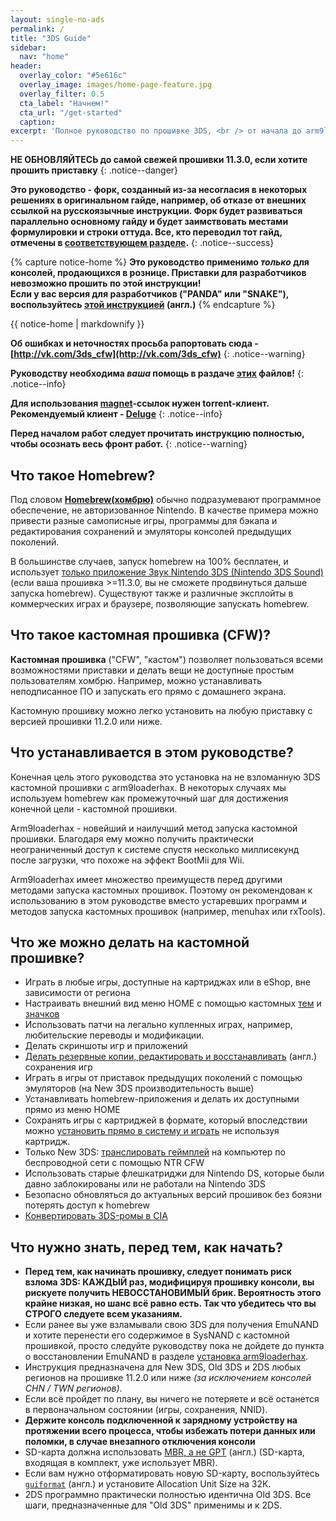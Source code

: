 ```yaml
---
layout: single-no-ads
permalink: /
title: "3DS Guide"
sidebar:
  nav: "home"
header:
  overlay_color: "#5e616c"
  overlay_image: images/home-page-feature.jpg
  overlay_filter: 0.5
  cta_label: "Начнем!"
  cta_url: "/get-started"
  caption:
excerpt: 'Полное руководство по прошивке 3DS, <br /> от начала до arm9loaderhax.<br /><br />**Последнее изменение: <br />18.03.2017<br /><br />**'
---
```


<a name="start" />

**НЕ ОБНОВЛЯЙТЕСЬ до самой свежей прошивки 11.3.0, если хотите прошить приставку**
{: .notice--danger}

**Это руководство - форк, созданный из-за несогласия в некоторых решениях в оригинальном гайде, например, об отказе от внешних ссылкой на русскоязычные инструкции. Форк будет развиваться параллельно основному гайду и будет заимствовать местами формулировки и строки оттуда. Все, кто переводил тот гайд, отмечены в [соответствующем разделе](credits).**
{: .notice--success}

{% capture notice-home %}
**Это руководство применимо _только_ для консолей, продающихся в рознице. Приставки для разработчиков невозможно прошить по этой инструкции!    
Если у вас версия для разработчиков ("PANDA" или "SNAKE"), воспользуйтесь [этой инструкцией](https://dev.3ds.guide) (англ.)**
{% endcapture %}

<div class="notice--danger">{{ notice-home | markdownify }}</div>

**Об ошибках и неточностях просьба рапортовать сюда - [http://vk.com/3ds_cfw](http://vk.com/3ds_cfw)**
{: .notice--warning}

**Руководству необходима *ваша* помощь в раздаче [этих](https://3ds.guide/rss.xml) файлов!**
{: .notice--info}

**Для использования [magnet](https://ru.wikipedia.org/wiki/Magnet-%D1%81%D1%81%D1%8B%D0%BB%D0%BA%D0%B0)-ссылок нужен torrent-клиент. Рекомендуемый клиент - [Deluge](http://dev.deluge-torrent.org/wiki/Download)**
{: .notice--info}

**Перед началом работ следует прочитать инструкцию полностью, чтобы осознать весь фронт работ.**
{: .notice--warning}

## <a name="what_hombrw" />Что такое Homebrew? 

Под словом [**Homebrew(хомбрю)**](https://ru.wikipedia.org/wiki/Homebrew_(%D0%BA%D0%BE%D0%BC%D0%BF%D1%8C%D1%8E%D1%82%D0%B5%D1%80%D0%BD%D1%8B%D0%B5_%D0%B8%D0%B3%D1%80%D1%8B)) обычно подразумевают программное обеспечение, не авторизованное Nintendo. В качестве примера можно привести разные самописные игры, программы для бэкапа и редактирования сохранений и эмуляторы консолей предыдущих поколений.

В большинстве случаев, запуск homebrew на 100% бесплатен, и использует [только приложение Звук Nintendo 3DS (Nintendo 3DS Sound)](homebrew-launcher-soundhax) (если ваша прошивка >=11.3.0, вы не сможете продвинуться дальше запуска homebrew). Существуют также и различные эксплойты в коммерческих играх и браузере, позволяющие запускать homebrew.

## <a name="what_cfw" />Что такое кастомная прошивка (CFW)?

**Кастомная прошивка** ("CFW", "кастом") позволяет пользоваться всеми возможностями приставки и делать вещи не доступные простым пользователям хомбрю. Например, можно устанавливать неподписанное ПО и запускать его прямо с домашнего экрана. 

Кастомную прошивку можно легко установить на любую приставку с версией прошивки 11.2.0 или ниже.

## <a name="what_guide" />Что устанавливается в этом руководстве?

Конечная цель этого руководства это установка на не взломанную 3DS
кастомной прошивки с arm9loaderhax. В некоторых случаях мы используем homebrew как промежуточный шаг для достижения конечной цели - кастомной прошивки.

Arm9loaderhax - новейший и наилучший метод запуска кастомной прошивки. Благодаря ему можно получить практически неограниченный доступ к системе спустя несколько миллисекунд после загрузки, что похоже на эффект BootMii для Wii.

Arm9loaderhax имеет множество преимуществ перед другими методами запуска кастомных прошивок. Поэтому он рекомендован к использованию в этом руководстве вместо устаревших программ и методов запуска кастомных прошивок (например, menuhax или rxTools).

## <a name="what_can_cfw" />Что же можно делать на кастомной прошивке?

+ Играть в любые игры, доступные на картриджах или в eShop, вне зависимости от региона
+ Настраивать внешний вид меню HOME с помощью кастомных [тем](themes) и [значков](badges)
+ Использовать патчи на легально купленных играх, например, любительские переводы и модификации. 
+ Делать скриншоты игр и приложений
+ [Делать резервные копии, редактировать и восстанавливать](https://gbatemp.net/threads/release-jks-savemanager-Homebrew-cia-save-manager.413143/) (англ.) сохранения игр
+ Играть в игры от приставок предыдущих поколений с помощью эмуляторов (на New 3DS производительность выше)
+ Устанавливать homebrew-приложения и делать их доступными прямо из меню HOME
+ Сохранять игры с картриджей в формате, который впоследствии можно [установить прямо в систему и играть](https://vk.com/3ds_cfw?w=wall-125012133_147%2Fall) не используя картридж. 
+ Только New 3DS: [транслировать геймплей](https://vk.com/3ds_cfw?w=wall-125012133_111%2Fall) на компьютер по беспроводной сети с помощью NTR CFW
+ Использовать старые флешкатриджи для Nintendo DS, которые были давно заблокированы или не работали на Nintendo 3DS
+ Безопасно обновляться до актуальных версий прошивок без боязни потерять доступ к homebrew
+ [Конвертировать 3DS-ромы в CIA](3ds-to-cia)

## <a name="what_know" />Что нужно знать, перед тем, как начать?

+ **Перед тем, как начинать прошивку, следует понимать риск взлома 3DS: КАЖДЫЙ раз, модифицируя прошивку консоли, вы рискуете получить НЕВОССТАНОВИМЫЙ брик. Вероятность этого крайне низкая, но шанс всё равно есть. Так что убедитесь что вы СТРОГО следуете всем указаниям.**
+ Если ранее вы уже взламывали свою 3DS для получения EmuNAND и хотите перенести его содержимое в SysNAND с кастомной прошивкой, просто следуйте руководству пока не дойдете до пункта о восстановлении EmuNAND в разделе [установка arm9loaderhax](installing-arm9loaderhax).
+ Инструкция предназначена для New 3DS, Old 3DS и 2DS любых регионов на прошивке 11.2.0 или ниже *(за исключением консолей CHN / TWN регионов)*.
+ Если всё пройдет по плану, вы ничего не потеряете и всё останется в первоначальном состоянии (игры, сохранения, NNID).
+ **Держите консоль подключенной к зарядному устройству на протяжении всего процесса, чтобы избежать потери данных или поломки, в случае внезапного отключения консоли**
+ SD-карта должна использовать [MBR, а не GPT](http://www.howtogeek.com/245610/) (англ.) (SD-карта, входящая в комплект, уже использует MBR).
+ Если вам нужно отформатировать новую SD-карту, воспользуйтесь [`guiformat`](http://www.ridgecrop.demon.co.uk/index.htm?guiformat.htm) (англ.) и установите Allocation Unit Size на 32К.
+ 2DS программно практически полностью идентична Old 3DS. Все шаги, предназначенные для "Old 3DS" применимы и к 2DS.
